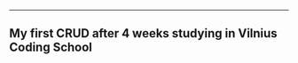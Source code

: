 -------------------------------------------------------------
My first CRUD after 4 weeks studying in Vilnius Coding School
-------------------------------------------------------------
